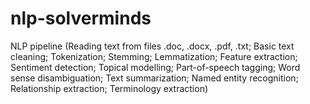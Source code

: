 # nlp-solverminds
NLP pipeline (Reading text from files .doc, .docx, .pdf, .txt; Basic text cleaning; Tokenization; Stemming; Lemmatization; Feature extraction; Sentiment detection; Topical modelling; Part-of-speech tagging; Word sense disambiguation; Text summarization; Named entity recognition; Relationship extraction; Terminology extraction)
